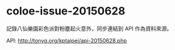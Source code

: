 # coloe-issue-20150628

記錄八仙樂園彩色派對粉塵起火意外，同步連結到 API 作為資料來源。

API:  http://tonyq.org/kptaipei/api-20150628.php
